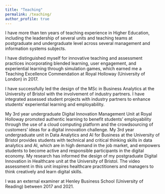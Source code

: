 ```yaml
---
title: "Teaching"
permalink: /teaching/
author_profile: true
---
```

I have more than ten years of teaching experience in Higher Education, including the leadership of several units and teaching teams at postgraduate and undergraduate level across several management and information systems subjects.  

I have distinguished myself for innovative teaching and assessment practices incorporating blended learning, user engagement, and experiential learning through simulation games, which earned me a Teaching Excellence Commendation at Royal Holloway (University of London) in 2017.  

I have successfully led the design of the MSc in Business Analytics at the University of Bristol with the involvement of industry partners. I have integrated assessed student projects with industry partners to enhance students’ experiential learning and employability.  

My 3rd year undergraduate Digital Innovation Management Unit at Royal Holloway promoted authentic learning to benefit students’ employability through the use of a cloud computing platform and the crowdsourcing of customers’ ideas for a digital innovation challenge. My 3rd year undergraduate unit in Data Analytics and AI for Business at the University of Bristol provides students with technical and critical thinking skills in data analytics and AI, which are in high demand in the job market, and empowers students to become active and responsible participants in the digital economy. My research has informed the design of my postgraduate Digital Innovation in Healthcare unit at the University of Bristol. The video assessment in this unit inspires healthcare practitioners and managers to think creatively and learn digital skills.  

I was an external examiner at Henley Business School (University of Reading) between 2017 and 2021.
